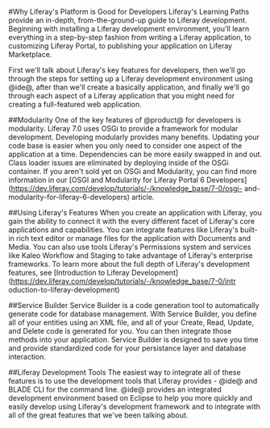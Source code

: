 #Why Liferay's Platform is Good for Developers 
Liferay's Learning Paths provide an in-depth, from-the-ground-up guide to
Liferay development. Beginning with installing a Liferay development
environment, you'll learn everything in a step-by-step fashion from writing a
Liferay application, to customizing Liferay Portal, to publishing your
application on Liferay Marketplace.

First we'll talk about Liferay's key features for developers, then we'll go
through the steps for setting up a Liferay development environment using @ide@,
after than we'll create a basically application, and finally we'll go through
each aspect of a Liferay application that you might need for creating a
full-featured web application. 

##Modularity 
One of the key features of @product@ for developers is modularity. Liferay 7.0 
uses OSGi to provide a framework for modular development. Developing modularly 
provides many benefits. Updating your code base is easier when you only need to 
consider one aspect of the application at a time. Dependencies can be more 
easily swapped in and out. Class loader issues are eliminated by deploying 
inside of the OSGi container. If you aren't sold yet on OSGi and Modularity, 
you can find more information in our [OSGI and Modularity for Liferay Portal 6 
Developers](https://dev.liferay.com/develop/tutorials/-/knowledge_base/7-0/osgi-
and-modularity-for-liferay-6-developers) article. 

##Using Liferay's Features 
When you create an application with Liferay, you gain the ability to connect it 
with the every different facet of Liferay's core applications and capabilities. 
You can integrate features like Liferay's built-in rich text editor or manage 
files for the application with Documents and Media. You can also use tools 
Liferay's Permissions system and services like Kaleo Workflow and Staging to 
take advantage of Liferay's enterprise frameworks. To learn more about the full 
depth of Liferay's development features, see [Introduction to Liferay 
Development](https://dev.liferay.com/develop/tutorials/-/knowledge_base/7-0/intr
oduction-to-liferay-development) 

##Service Builder 
Service Builder is a code generation tool to automatically generate code for 
database management. With Service Builder, you define all of your entities 
using an XML file, and all of your Create, Read, Update, and Delete code is 
generated for you. You can then integrate those methods into your application. 
Service Builder is designed to save you time and provide standardized code for 
your persistance layer and database interaction. 

##Liferay Development Tools 
The easiest way to integrate all of these features is to use the development 
tools that Liferay provides - @ide@ and BLADE CLI for the command line. @ide@ 
provides an integrated development environment based on Eclipse to help you 
more quickly and easily develop using Liferay's development framework and to 
integrate with all of the great features that we've been talking about. 
